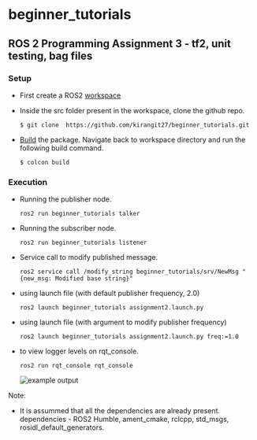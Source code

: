 # beginner_tutorials

## ROS 2 Programming Assignment 3 - tf2, unit testing, bag files

### Setup

 - First create a ROS2 [workspace](https://docs.ros.org/en/humble/Tutorials/Beginner-Client-Libraries/Creating-A-Workspace/Creating-A-Workspace.html)

 - Inside the src folder present in the workspace, clone the github repo.

    ```$ git clone  https://github.com/kirangit27/beginner_tutorials.git```

 - [Build](https://docs.ros.org/en/humble/Tutorials/Beginner-Client-Libraries/Colcon-Tutorial.html) the package.
 Navigate back to workspace directory and run the following build command.

    ```$ colcon build```

### Execution
 - Running the publisher node.

    ```ros2 run beginner_tutorials talker```

 - Running the subscriber node.

    ```ros2 run beginner_tutorials listener```

 - Service call to modify published message.
   
   ```ros2 service call /modify_string beginner_tutorials/srv/NewMsg "{new_msg: Modified base string}"```

 - using launch file (with default publisher frequency, 2.0)

   ```ros2 launch beginner_tutorials assignment2.launch.py```

 - using launch file (with argument to modify publisher frequency)

   ```ros2 launch beginner_tutorials assignment2.launch.py freq:=1.0```

 - to view logger levels on rqt_console.

   ```ros2 run rqt_console rqt_console```

   ![example output](./results/screenshot_rqt_console.png) 

Note: 
 - It is assummed that all the dependencies are already present.
dependencies - ROS2 Humble, ament_cmake, rclcpp, std_msgs, rosidl_default_generators.

